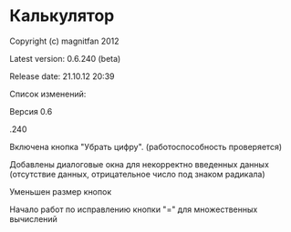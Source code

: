 ﻿Калькулятор
===========
Copyright (c) magnitfan 2012

Latest version: 0.6.240 (beta)

Release date: 21.10.12 20:39

Список изменений:

Версия 0.6

.240

Включена кнопка "Убрать цифру". (работоспособность проверяется)

Добавлены диалоговые окна для некорректно введенных данных (отсутствие данных, отрицательное число под знаком радикала)

Уменьшен размер кнопок

Начало работ по исправлению кнопки "=" для множественных вычислений
